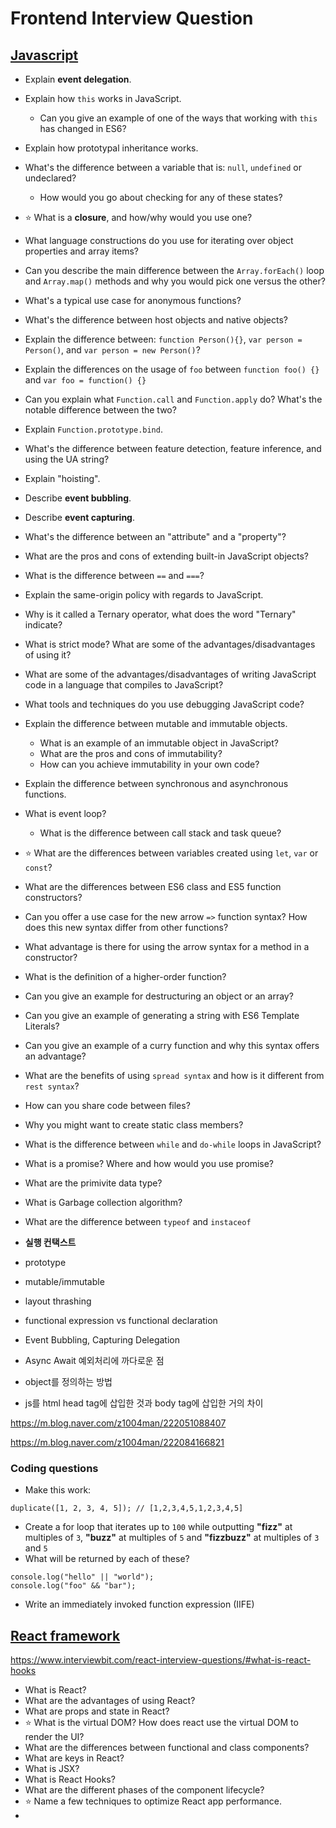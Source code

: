 # Frontend Interview Question

## [Javascript](https://github.com/h5bp/Front-end-Developer-Interview-Questions/blob/main/src/questions/javascript-questions.md)

- Explain **event delegation**.
- Explain how `this` works in JavaScript.
  - Can you give an example of one of the ways that working with `this` has changed in ES6?
- Explain how prototypal inheritance works.
- What's the difference between a variable that is: `null`, `undefined` or undeclared?
  - How would you go about checking for any of these states?
- ⭐ What is a **closure**, and how/why would you use one?
- What language constructions do you use for iterating over object properties and array items?
- Can you describe the main difference between the `Array.forEach()` loop and `Array.map()` methods and why you would pick one versus the other?
- What's a typical use case for anonymous functions?
- What's the difference between host objects and native objects?
- Explain the difference between: `function Person(){}`, `var person = Person()`, and `var person = new Person()`?
- Explain the differences on the usage of `foo` between `function foo() {}` and `var foo = function() {}`
- Can you explain what `Function.call` and `Function.apply` do? What's the notable difference between the two?
- Explain `Function.prototype.bind`.
- What's the difference between feature detection, feature inference, and using the UA string?
- Explain "hoisting".
- Describe **event bubbling**.
- Describe **event capturing**.
- What's the difference between an "attribute" and a "property"?
- What are the pros and cons of extending built-in JavaScript objects?
- What is the difference between `==` and `===`?
- Explain the same-origin policy with regards to JavaScript.
- Why is it called a Ternary operator, what does the word "Ternary" indicate?
- What is strict mode? What are some of the advantages/disadvantages of using it?
- What are some of the advantages/disadvantages of writing JavaScript code in a language that compiles to JavaScript?
- What tools and techniques do you use debugging JavaScript code?
- Explain the difference between mutable and immutable objects.
  - What is an example of an immutable object in JavaScript?
  - What are the pros and cons of immutability?
  - How can you achieve immutability in your own code?
- Explain the difference between synchronous and asynchronous functions.
- What is event loop?
  - What is the difference between call stack and task queue?
- ⭐ What are the differences between variables created using `let`, `var` or `const`?
- What are the differences between ES6 class and ES5 function constructors?
- Can you offer a use case for the new arrow `=>` function syntax? How does this new syntax differ from other functions?
- What advantage is there for using the arrow syntax for a method in a constructor?
- What is the definition of a higher-order function?
- Can you give an example for destructuring an object or an array?
- Can you give an example of generating a string with ES6 Template Literals?
- Can you give an example of a curry function and why this syntax offers an advantage?
- What are the benefits of using `spread syntax` and how is it different from `rest syntax`?
- How can you share code between files?
- Why you might want to create static class members?
- What is the difference between `while` and `do-while` loops in JavaScript?
- What is a promise? Where and how would you use promise?

- What are the primivite data type?
- What is Garbage collection algorithm?
- What are the difference between `typeof` and `instaceof`
- **실행 컨택스트**
- prototype
- mutable/immutable
- layout thrashing
- functional expression vs functional declaration
- Event Bubbling, Capturing Delegation
- Async Await 예외처리에 까다로운 점
- object를 정의하는 방법
- js를 html head tag에 삽입한 것과 body tag에 삽입한 거의 차이

https://m.blog.naver.com/z1004man/222051088407

https://m.blog.naver.com/z1004man/222084166821

### Coding questions

- Make this work:

```
duplicate([1, 2, 3, 4, 5]); // [1,2,3,4,5,1,2,3,4,5]
```

- Create a for loop that iterates up to `100` while outputting **"fizz"** at multiples of `3`, **"buzz"** at multiples of `5` and **"fizzbuzz"** at multiples of `3` and `5`
- What will be returned by each of these?

```
console.log("hello" || "world");
console.log("foo" && "bar");
```

- Write an immediately invoked function expression (IIFE)

## [React framework](https://github.com/sudheerj/reactjs-interview-questions#table-of-contents)

https://www.interviewbit.com/react-interview-questions/#what-is-react-hooks

- What is React?
- What are the advantages of using React?
- What are props and state in React?
- ⭐ What is the virtual DOM? How does react use the virtual DOM to render the UI?
- What are the differences between functional and class components?
- What are keys in React?
- What is JSX?
- What is React Hooks?
- What are the different phases of the component lifecycle?
- ⭐ Name a few techniques to optimize React app performance.
-
